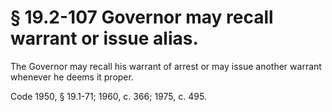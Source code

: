 # § 19.2-107 Governor may recall warrant or issue alias.

<p>The Governor may recall his warrant of arrest or may issue another warrant whenever he deems it proper.</p><p>Code 1950, § 19.1-71; 1960, c. 366; 1975, c. 495.</p>